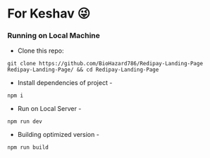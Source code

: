 # For Keshav 😜

### Running on Local Machine

- Clone this repo:

```
git clone https://github.com/BioHazard786/Redipay-Landing-Page Redipay-Landing-Page/ && cd Redipay-Landing-Page
```

- Install dependencies of project -

```
npm i
```

- Run on Local Server -

```
npm run dev
```

- Building optimized version -

```
npm run build
```
